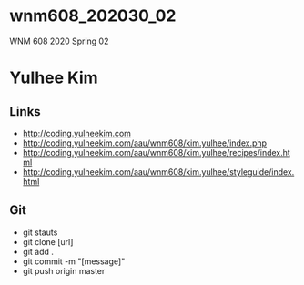 # wnm608_202030_02
WNM 608 2020 Spring 02

# Yulhee Kim

## Links

- http://coding.yulheekim.com
- http://coding.yulheekim.com/aau/wnm608/kim.yulhee/index.php
- http://coding.yulheekim.com/aau/wnm608/kim.yulhee/recipes/index.html
- http://coding.yulheekim.com/aau/wnm608/kim.yulhee/styleguide/index.html

## Git

- git stauts
- git clone [url]
- git add .
- git commit -m "[message]"
- git push origin master